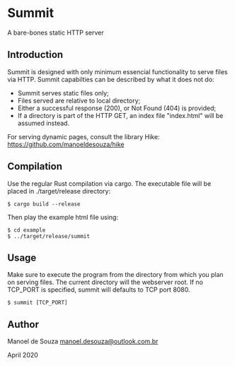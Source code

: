 
# Summit

A bare-bones static HTTP server


## Introduction

Summit is designed with only minimum essencial functionality to serve files via 
HTTP. Summit capabilties can be described by what it does not do:

 - Summit serves static files only;
 - Files served are relative to local directory;
 - Either a successful response (200), or Not Found (404) is provided;
 - If a directory is part of the HTTP GET, an index file "index.html" will be 
   assumed instead.


For serving dynamic pages, consult the library Hike:
https://github.com/manoeldesouza/hike 


## Compilation

Use the regular Rust compilation via cargo. The executable file will be placed 
in ./target/release directory:

    $ cargo build --release


Then play the example html file using: 

    $ cd example
    $ ../target/release/summit


## Usage

Make sure to execute the program from the directory from which you plan on 
serving files. The current directory will the webserver root. If no TCP_PORT is 
specified, summit will defaults to TCP port 8080.

    $ summit [TCP_PORT] 


## Author

Manoel de Souza <manoel.desouza@outlook.com.br>

April 2020
